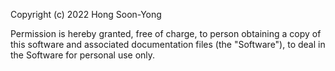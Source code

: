 Copyright (c) 2022 Hong Soon-Yong

Permission is hereby granted, free of charge, to person obtaining a copy
of this software and associated documentation files (the "Software"), to deal
in the Software for personal use only.